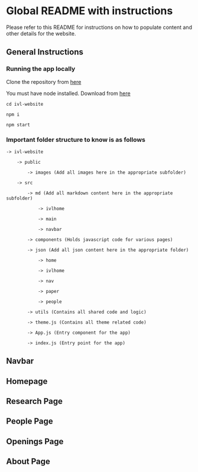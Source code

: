 # Global README with instructions

Please refer to this README for instructions on how to populate content and other details for the website.

## General Instructions

### Running the app locally

Clone the repository from [here](https://github.com/brown-ivl/brown-ivl-website.git)

You must have node installed. Download from [here](https://nodejs.org/en/download/)

`cd ivl-website`

`npm i`

`npm start`

### Important folder structure to know is as follows

    -> ivl-website  

        -> public  

            -> images (Add all images here in the appropriate subfolder)  

        -> src  

            -> md (Add all markdown content here in the appropriate subfolder)  

                -> ivlhome

                -> main  

                -> navbar  

            -> components (Holds javascript code for various pages)  

            -> json (Add all json content here in the appropriate folder)   

                -> home  

                -> ivlhome  

                -> nav  

                -> paper  

                -> people  

            -> utils (Contains all shared code and logic)  

            -> theme.js (Contains all theme related code)  

            -> App.js (Entry component for the app)  

            -> index.js (Entry point for the app)  

## Navbar

## Homepage

## Research Page

## People Page

## Openings Page

## About Page
